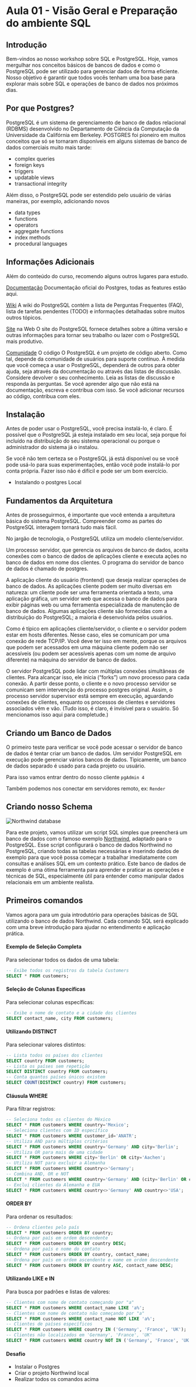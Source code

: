 # Aula 01 - Visão Geral e Preparação do ambiente SQL

## Introdução

Bem-vindos ao nosso workshop sobre SQL e PostgreSQL. Hoje, vamos mergulhar nos conceitos básicos de bancos de dados e como o PostgreSQL pode ser utilizado para gerenciar dados de forma eficiente. Nosso objetivo é garantir que todos vocês tenham uma boa base para explorar mais sobre SQL e operações de banco de dados nos próximos dias.

## Por que Postgres?

PostgreSQL é um sistema de gerenciamento de banco de dados relacional (RDBMS) desenvolvido no Departamento de Ciência da Computação da Universidade da Califórnia em Berkeley. POSTGRES foi pioneiro em muitos conceitos que só se tornaram disponíveis em alguns sistemas de banco de dados comerciais muito mais tarde:

* complex queries
* foreign keys
* triggers
* updatable views
* transactional integrity

Além disso, o PostgreSQL pode ser estendido pelo usuário de várias maneiras, por exemplo, adicionando novos

* data types
* functions
* operators
* aggregate functions
* index methods
* procedural languages

## Informações Adicionais 

Além do conteúdo do curso, recomendo alguns outros lugares para estudo.

[Documentação](https://www.postgresql.org/docs/current/index.html) Documentação oficial do Postgres, todas as features estão aqui.


[Wiki](https://wiki.postgresql.org/wiki/Main_Page) A wiki do PostgreSQL contém a lista de Perguntas Frequentes (FAQ), lista de tarefas pendentes (TODO) e informações detalhadas sobre muitos outros tópicos.

[Site](https://www.postgresql.org/) na Web O site do PostgreSQL fornece detalhes sobre a última versão e outras informações para tornar seu trabalho ou lazer com o PostgreSQL mais produtivo.

[Comunidade](https://github.com/postgres/postgres) O código O PostgreSQL é um projeto de código aberto. Como tal, depende da comunidade de usuários para suporte contínuo. À medida que você começa a usar o PostgreSQL, dependerá de outros para obter ajuda, seja através da documentação ou através das listas de discussão. Considere devolver o seu conhecimento. Leia as listas de discussão e responda às perguntas. Se você aprender algo que não está na documentação, escreva e contribua com isso. Se você adicionar recursos ao código, contribua com eles.

## Instalação

Antes de poder usar o PostgreSQL, você precisa instalá-lo, é claro. É possível que o PostgreSQL já esteja instalado em seu local, seja porque foi incluído na distribuição do seu sistema operacional ou porque o administrador do sistema já o instalou.

Se você não tem certeza se o PostgreSQL já está disponível ou se você pode usá-lo para suas experimentações, então você pode instalá-lo por conta própria. Fazer isso não é difícil e pode ser um bom exercício.

- Instalando o postgres Local

## Fundamentos da Arquitetura

Antes de prosseguirmos, é importante que você entenda a arquitetura básica do sistema PostgreSQL. Compreender como as partes do PostgreSQL interagem tornará tudo mais fácil.

No jargão de tecnologia, o PostgreSQL utiliza um modelo cliente/servidor. 

Um processo servidor, que gerencia os arquivos de banco de dados, aceita conexões com o banco de dados de aplicações cliente e executa ações no banco de dados em nome dos clientes. O programa do servidor de banco de dados é chamado de postgres.

A aplicação cliente do usuário (frontend) que deseja realizar operações de banco de dados. As aplicações cliente podem ser muito diversas em natureza: um cliente pode ser uma ferramenta orientada a texto, uma aplicação gráfica, um servidor web que acessa o banco de dados para exibir páginas web ou uma ferramenta especializada de manutenção de banco de dados. Algumas aplicações cliente são fornecidas com a distribuição do PostgreSQL; a maioria é desenvolvida pelos usuários.

Como é típico em aplicações cliente/servidor, o cliente e o servidor podem estar em hosts diferentes. Nesse caso, eles se comunicam por uma conexão de rede TCP/IP. Você deve ter isso em mente, porque os arquivos que podem ser acessados em uma máquina cliente podem não ser acessíveis (ou podem ser acessíveis apenas com um nome de arquivo diferente) na máquina do servidor de banco de dados.

O servidor PostgreSQL pode lidar com múltiplas conexões simultâneas de clientes. Para alcançar isso, ele inicia (“forks”) um novo processo para cada conexão. A partir desse ponto, o cliente e o novo processo servidor se comunicam sem intervenção do processo postgres original. Assim, o processo servidor supervisor está sempre em execução, aguardando conexões de clientes, enquanto os processos de clientes e servidores associados vêm e vão. (Tudo isso, é claro, é invisível para o usuário. Só mencionamos isso aqui para completude.)

## Criando um Banco de Dados

O primeiro teste para verificar se você pode acessar o servidor de banco de dados é tentar criar um banco de dados. Um servidor PostgreSQL em execução pode gerenciar vários bancos de dados. Tipicamente, um banco de dados separado é usado para cada projeto ou usuário.

Para isso vamos entrar dentro do nosso cliente `pgAdmin 4`

Também podemos nos conectar em servidores remoto, ex: `Render`

## Criando nosso Schema

![Northwind database](https://github.com/pthom/northwind_psql/raw/master/ER.png)

Para este projeto, vamos utilizar um script SQL simples que preencherá um banco de dados com o famoso exemplo [Northwind](https://github.com/pthom/northwind_psql), adaptado para o PostgreSQL. Esse script configurará o banco de dados Northwind no PostgreSQL, criando todas as tabelas necessárias e inserindo dados de exemplo para que você possa começar a trabalhar imediatamente com consultas e análises SQL em um contexto prático. Este banco de dados de exemplo é uma ótima ferramenta para aprender e praticar as operações e técnicas de SQL, especialmente útil para entender como manipular dados relacionais em um ambiente realista.

## Primeiros comandos

Vamos agora para um guia introdutório para operações básicas de SQL utilizando o banco de dados Northwind. Cada comando SQL será explicado com uma breve introdução para ajudar no entendimento e aplicação prática.

#### Exemplo de Seleção Completa

Para selecionar todos os dados de uma tabela:

```sql
-- Exibe todos os registros da tabela Customers
SELECT * FROM customers;
```

#### Seleção de Colunas Específicas

Para selecionar colunas específicas:

```sql
-- Exibe o nome de contato e a cidade dos clientes
SELECT contact_name, city FROM customers;
```

#### Utilizando DISTINCT

Para selecionar valores distintos:

```sql
-- Lista todos os países dos clientes
SELECT country FROM customers;
-- Lista os países sem repetição
SELECT DISTINCT country FROM customers;
-- Conta quantos países únicos existem
SELECT COUNT(DISTINCT country) FROM customers;
```

#### Cláusula WHERE

Para filtrar registros:

```sql
-- Seleciona todos os clientes do México
SELECT * FROM customers WHERE country='Mexico';
-- Seleciona clientes com ID específico
SELECT * FROM customers WHERE customer_id='ANATR';
-- Utiliza AND para múltiplos critérios
SELECT * FROM customers WHERE country='Germany' AND city='Berlin';
-- Utiliza OR para mais de uma cidade
SELECT * FROM customers WHERE city='Berlin' OR city='Aachen';
-- Utiliza NOT para excluir a Alemanha
SELECT * FROM customers WHERE country<>'Germany';
-- Combina AND, OR e NOT
SELECT * FROM customers WHERE country='Germany' AND (city='Berlin' OR city='Aachen');
-- Exclui clientes da Alemanha e EUA
SELECT * FROM customers WHERE country<>'Germany' AND country<>'USA';
```

#### ORDER BY

Para ordenar os resultados:

```sql
-- Ordena clientes pelo país
SELECT * FROM customers ORDER BY country;
-- Ordena por país em ordem descendente
SELECT * FROM customers ORDER BY country DESC;
-- Ordena por país e nome do contato
SELECT * FROM customers ORDER BY country, contact_name;
-- Ordena por país em ordem ascendente e nome em ordem descendente
SELECT * FROM customers ORDER BY country ASC, contact_name DESC;
```

#### Utilizando LIKE e IN
Para busca por padrões e listas de valores:

```sql
-- Clientes com nome de contato começando por "a"
SELECT * FROM customers WHERE contact_name LIKE 'a%';
-- Clientes com nome de contato não começando por "a"
SELECT * FROM customers WHERE contact_name NOT LIKE 'a%';
-- Clientes de países específicos
SELECT * FROM customers WHERE country IN ('Germany', 'France', 'UK');
-- Clientes não localizados em 'Germany', 'France', 'UK'
SELECT * FROM customers WHERE country NOT IN ('Germany', 'France', 'UK');
```

#### Desafio

- Instalar o Postgres
- Criar o projeto Northwind local
- Realizar todos os comandos acima